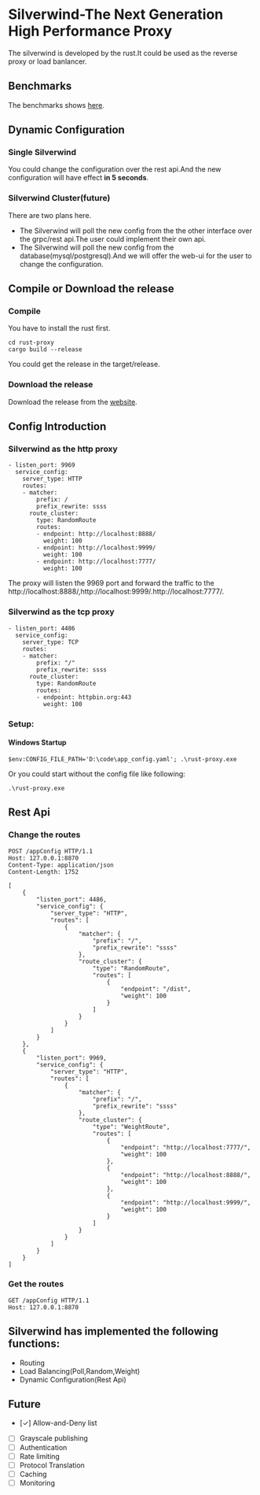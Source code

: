 # Silverwind-The Next Generation High Performance Proxy
The silverwind is developed by the rust.It could be used as the reverse proxy or load banlancer.
## Benchmarks
The benchmarks shows [here](https://github.com/lsk569937453/silverwind/blob/main/benchmarks.md).
## Dynamic Configuration 
### Single Silverwind
You could change the configuration over the rest api.And the new configuration will have effect **in 5 seconds**.
### Silverwind Cluster(future)
There are two plans here.
* The Silverwind will poll the new config from the the other interface over the grpc/rest api.The user could implement their own api.
* The Silverwind will poll the new config from the database(mysql/postgresql).And we will offer the web-ui for the user to change the configuration.

## Compile or Download the release
### Compile 
You have to install the rust first.
```
cd rust-proxy
cargo build --release
```
You could get the release in the target/release.
### Download the release
Download the release from the [website](https://github.com/lsk569937453/silverwind/releases).
## Config Introduction
### Silverwind as the http proxy
```
- listen_port: 9969
  service_config:
    server_type: HTTP
    routes:
    - matcher:
        prefix: /
        prefix_rewrite: ssss
      route_cluster:
        type: RandomRoute
        routes:
        - endpoint: http://localhost:8888/
          weight: 100
        - endpoint: http://localhost:9999/
          weight: 100
        - endpoint: http://localhost:7777/
          weight: 100
```
The proxy will listen the 9969 port and forward the traffic to the http://localhost:8888/,http://localhost:9999/.http://localhost:7777/.
### Silverwind as the tcp proxy
```
- listen_port: 4486
  service_config:
    server_type: TCP
    routes:
    - matcher:
        prefix: "/"
        prefix_rewrite: ssss
      route_cluster:
        type: RandomRoute
        routes:
        - endpoint: httpbin.org:443
          weight: 100
```
### Setup:
#### Windows Startup
```
$env:CONFIG_FILE_PATH='D:\code\app_config.yaml'; .\rust-proxy.exe
```
Or you could start without the config file like following:
```
.\rust-proxy.exe
```
## Rest Api
### Change the routes
```
POST /appConfig HTTP/1.1
Host: 127.0.0.1:8870
Content-Type: application/json
Content-Length: 1752

[
    {
        "listen_port": 4486,
        "service_config": {
            "server_type": "HTTP",
            "routes": [
                {
                    "matcher": {
                        "prefix": "/",
                        "prefix_rewrite": "ssss"
                    },
                    "route_cluster": {
                        "type": "RandomRoute",
                        "routes": [
                            {
                                "endpoint": "/dist",
                                "weight": 100
                            }
                        ]
                    }
                }
            ]
        }
    },
    {
        "listen_port": 9969,
        "service_config": {
            "server_type": "HTTP",
            "routes": [
                {
                    "matcher": {
                        "prefix": "/",
                        "prefix_rewrite": "ssss"
                    },
                    "route_cluster": {
                        "type": "WeightRoute",
                        "routes": [
                            {
                                "endpoint": "http://localhost:7777/",
                                "weight": 100
                            },
                            {
                                "endpoint": "http://localhost:8888/",
                                "weight": 100
                            },
                            {
                                "endpoint": "http://localhost:9999/",
                                "weight": 100
                            }
                        ]
                    }
                }
            ]
        }
    }
]
```
### Get the routes
```
GET /appConfig HTTP/1.1
Host: 127.0.0.1:8870
```
## Silverwind has implemented the following functions:
* Routing
* Load Balancing(Poll,Random,Weight)
* Dynamic Configuration(Rest Api)
## Future
- [&check;] Allow-and-Deny list
- [ ] Grayscale publishing
- [ ] Authentication
- [ ] Rate limiting
- [ ] Protocol Translation
- [ ] Caching
- [ ] Monitoring